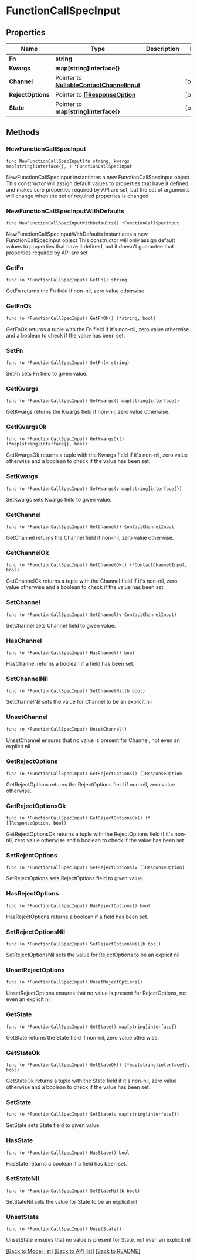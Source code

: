 # FunctionCallSpecInput

## Properties

Name | Type | Description | Notes
------------ | ------------- | ------------- | -------------
**Fn** | **string** |  | 
**Kwargs** | **map[string]interface{}** |  | 
**Channel** | Pointer to [**NullableContactChannelInput**](ContactChannelInput.md) |  | [optional] 
**RejectOptions** | Pointer to [**[]ResponseOption**](ResponseOption.md) |  | [optional] 
**State** | Pointer to **map[string]interface{}** |  | [optional] 

## Methods

### NewFunctionCallSpecInput

`func NewFunctionCallSpecInput(fn string, kwargs map[string]interface{}, ) *FunctionCallSpecInput`

NewFunctionCallSpecInput instantiates a new FunctionCallSpecInput object
This constructor will assign default values to properties that have it defined,
and makes sure properties required by API are set, but the set of arguments
will change when the set of required properties is changed

### NewFunctionCallSpecInputWithDefaults

`func NewFunctionCallSpecInputWithDefaults() *FunctionCallSpecInput`

NewFunctionCallSpecInputWithDefaults instantiates a new FunctionCallSpecInput object
This constructor will only assign default values to properties that have it defined,
but it doesn't guarantee that properties required by API are set

### GetFn

`func (o *FunctionCallSpecInput) GetFn() string`

GetFn returns the Fn field if non-nil, zero value otherwise.

### GetFnOk

`func (o *FunctionCallSpecInput) GetFnOk() (*string, bool)`

GetFnOk returns a tuple with the Fn field if it's non-nil, zero value otherwise
and a boolean to check if the value has been set.

### SetFn

`func (o *FunctionCallSpecInput) SetFn(v string)`

SetFn sets Fn field to given value.


### GetKwargs

`func (o *FunctionCallSpecInput) GetKwargs() map[string]interface{}`

GetKwargs returns the Kwargs field if non-nil, zero value otherwise.

### GetKwargsOk

`func (o *FunctionCallSpecInput) GetKwargsOk() (*map[string]interface{}, bool)`

GetKwargsOk returns a tuple with the Kwargs field if it's non-nil, zero value otherwise
and a boolean to check if the value has been set.

### SetKwargs

`func (o *FunctionCallSpecInput) SetKwargs(v map[string]interface{})`

SetKwargs sets Kwargs field to given value.


### GetChannel

`func (o *FunctionCallSpecInput) GetChannel() ContactChannelInput`

GetChannel returns the Channel field if non-nil, zero value otherwise.

### GetChannelOk

`func (o *FunctionCallSpecInput) GetChannelOk() (*ContactChannelInput, bool)`

GetChannelOk returns a tuple with the Channel field if it's non-nil, zero value otherwise
and a boolean to check if the value has been set.

### SetChannel

`func (o *FunctionCallSpecInput) SetChannel(v ContactChannelInput)`

SetChannel sets Channel field to given value.

### HasChannel

`func (o *FunctionCallSpecInput) HasChannel() bool`

HasChannel returns a boolean if a field has been set.

### SetChannelNil

`func (o *FunctionCallSpecInput) SetChannelNil(b bool)`

 SetChannelNil sets the value for Channel to be an explicit nil

### UnsetChannel
`func (o *FunctionCallSpecInput) UnsetChannel()`

UnsetChannel ensures that no value is present for Channel, not even an explicit nil
### GetRejectOptions

`func (o *FunctionCallSpecInput) GetRejectOptions() []ResponseOption`

GetRejectOptions returns the RejectOptions field if non-nil, zero value otherwise.

### GetRejectOptionsOk

`func (o *FunctionCallSpecInput) GetRejectOptionsOk() (*[]ResponseOption, bool)`

GetRejectOptionsOk returns a tuple with the RejectOptions field if it's non-nil, zero value otherwise
and a boolean to check if the value has been set.

### SetRejectOptions

`func (o *FunctionCallSpecInput) SetRejectOptions(v []ResponseOption)`

SetRejectOptions sets RejectOptions field to given value.

### HasRejectOptions

`func (o *FunctionCallSpecInput) HasRejectOptions() bool`

HasRejectOptions returns a boolean if a field has been set.

### SetRejectOptionsNil

`func (o *FunctionCallSpecInput) SetRejectOptionsNil(b bool)`

 SetRejectOptionsNil sets the value for RejectOptions to be an explicit nil

### UnsetRejectOptions
`func (o *FunctionCallSpecInput) UnsetRejectOptions()`

UnsetRejectOptions ensures that no value is present for RejectOptions, not even an explicit nil
### GetState

`func (o *FunctionCallSpecInput) GetState() map[string]interface{}`

GetState returns the State field if non-nil, zero value otherwise.

### GetStateOk

`func (o *FunctionCallSpecInput) GetStateOk() (*map[string]interface{}, bool)`

GetStateOk returns a tuple with the State field if it's non-nil, zero value otherwise
and a boolean to check if the value has been set.

### SetState

`func (o *FunctionCallSpecInput) SetState(v map[string]interface{})`

SetState sets State field to given value.

### HasState

`func (o *FunctionCallSpecInput) HasState() bool`

HasState returns a boolean if a field has been set.

### SetStateNil

`func (o *FunctionCallSpecInput) SetStateNil(b bool)`

 SetStateNil sets the value for State to be an explicit nil

### UnsetState
`func (o *FunctionCallSpecInput) UnsetState()`

UnsetState ensures that no value is present for State, not even an explicit nil

[[Back to Model list]](../README.md#documentation-for-models) [[Back to API list]](../README.md#documentation-for-api-endpoints) [[Back to README]](../README.md)



